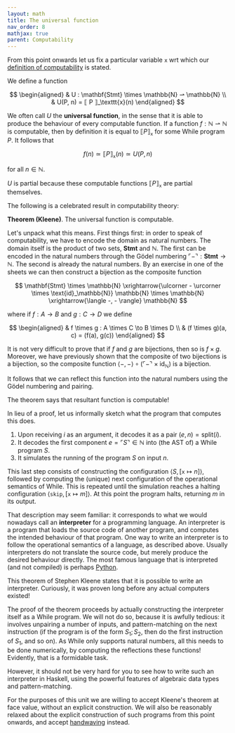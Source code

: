 ```yaml
---
layout: math
title: The universal function
nav_order: 8
mathjax: true
parent: Computability
---
```


From this point onwards let us fix a particular variable `x` wrt which our
[definition of
computability](https://uob-coms20007.github.io/reference/computability/functions.html#computes)
is stated.

We define a function

$$ 
  \begin{aligned}
    & U : \mathbf{Stmt} \times \mathbb{N} ⇀ \mathbb{N} \\
    & U(P, n) = ⟦ P ⟧_\texttt{x}(n)
  \end{aligned}
$$

We often call $U$ the __universal function__, in the sense that it is able to
produce the behaviour of every computable function. If a function $f :
\mathbb{N} ⇀ \mathbb{N}$ is computable, then by definition it is equal to $⟦ P
⟧_{\texttt{x}}$ for some While program $P$. It follows that 

$$
  f(n) \simeq ⟦ P ⟧_\texttt{x}(n) \simeq U(P,n)
$$

for all $n \in \mathbb{N}$.

$U$ is partial because these computable functions $⟦ P ⟧_\texttt{x}$ are
partial themselves.

The following is a celebrated result in computability theory:

**Theorem (Kleene)**. The universal function is computable.

Let's unpack what this means. First things first: in order to speak of
computability, we have to encode the domain as natural numbers. The domain
itself is the product of two sets, $\textbf{Stmt}$ and $\mathbb{N}$. The first
can be encoded in the natural numbers through the Gödel numbering $\ulcorner -
\urcorner : \textbf{Stmt} \to \mathbb{N}$. The second is already the natural
numbers. By an exercise in one of the sheets we can then construct a bijection
as the composite function

$$
  \mathbf{Stmt} \times \mathbb{N}
    \xrightarrow{\ulcorner - \urcorner \times \text{id}_\mathbb{N}}
  \mathbb{N} \times \mathbb{N}
    \xrightarrow{\langle -, - \rangle}
  \mathbb{N}
$$

where if $f : A \to B$ and $g : C \to D$ we define 

$$
  \begin{aligned}
    & f \times g : A \times C \to B \times D \\ 
    & (f \times g)(a, c) = (f(a), g(c))
  \end{aligned}
$$

It is not very difficult to prove that if $f$ and $g$ are bijections, then so is
$f \times g$. Moreover, we have previously shown that the composite of two
bijections is a bijection, so the composite function $\langle -, - \rangle \circ
(\ulcorner - \urcorner \times \text{id}_\mathbb{N})$ is a bijection.

It follows that we can reflect this function into the natural numbers using
the Gödel numbering and pairing. 

The theorem says that resultant function is computable!

In lieu of a proof, let us informally sketch what the program that computes this
does.

1. Upon receiving $i$ as an argument, it decodes it as a pair $(e, n) =
   \textsf{split}(i)$.
2. It decodes the first component $e = \ulcorner S \urcorner \in \mathbb{N}$
   into (the AST of) a While program $S$.
3. It simulates the running of the program $S$ on input $n$.

This last step consists of constructing the configuration $\langle S,
[\texttt{x} \mapsto n] \rangle$, followed by computing the (unique) next
configuration of the operational semantics of While. This is repeated until
the simulation reaches a halting configuration $\langle \texttt{skip},
[\texttt{x} \mapsto m] \rangle$. At this point the program halts, returning
$m$ in its output.

That description may seem familiar: it corresponds to what we would nowadays
call an __interpreter__ for a programming language. An interpreter is a
program that loads the source code of another program, and computes the
intended behaviour of that program. One way to write an interpreter is to
follow the operational semantics of a language, as described above. Usually
interpreters do not translate the source code, but merely produce the desired
behaviour directly. The most famous language that is interpreted (and not
compiled) is perhaps
[Python](https://en.wikipedia.org/wiki/Python_(programming_language)).

This theorem of Stephen Kleene states that it is possible to write an
interpreter. Curiously, it was proven long before any actual computers
existed!

The proof of the theorem proceeds by actually constructing the interpreter
itself as a While program. We will not do so, because it is awfully tedious:
it involves unpairing a number of inputs, and pattern-matching on the next
instruction (if the program is of the form $S_1; S_2$, then do the first
instruction of $S_1$, and so on). As While only supports natural numbers, all
this needs to be done numerically, by computing the reflections these
functions! Evidently, that is a formidable task. 

However, it should not be very hard for you to see how to write such an
interpreter in Haskell, using the powerful features of algebraic data types
and pattern-matching. 

For the purposes of this unit we are willing to accept Kleene's theorem at
face value, without an explicit construction. We will also be reasonably
relaxed about the explicit construction of such programs from this point
onwards, and accept
[handwaving](https://en.wikipedia.org/wiki/Hand-waving#In_mathematics_(and_formal_logic,_philosophy,_theoretical_science))
instead.